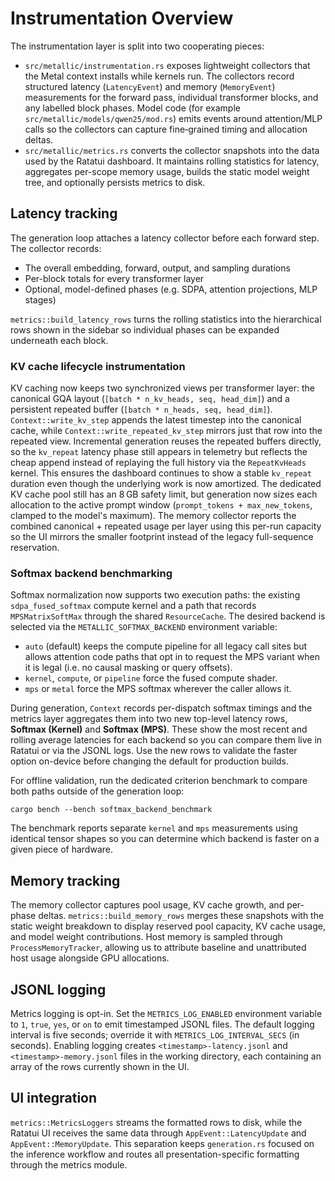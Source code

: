 # Instrumentation Overview

The instrumentation layer is split into two cooperating pieces:

* `src/metallic/instrumentation.rs` exposes lightweight collectors that the
  Metal context installs while kernels run.  The collectors record structured
  latency (`LatencyEvent`) and memory (`MemoryEvent`) measurements for the
  forward pass, individual transformer blocks, and any labelled block phases.
  Model code (for example `src/metallic/models/qwen25/mod.rs`) emits events
  around attention/MLP calls so the collectors can capture fine‑grained timing
  and allocation deltas.
* `src/metallic/metrics.rs` converts the collector snapshots into the data used
  by the Ratatui dashboard.  It maintains rolling statistics for latency,
  aggregates per-scope memory usage, builds the static model weight tree, and
  optionally persists metrics to disk.

## Latency tracking

The generation loop attaches a latency collector before each forward step.  The
collector records:

* The overall embedding, forward, output, and sampling durations
* Per-block totals for every transformer layer
* Optional, model-defined phases (e.g. SDPA, attention projections, MLP stages)

`metrics::build_latency_rows` turns the rolling statistics into the hierarchical
rows shown in the sidebar so individual phases can be expanded underneath each
block.

### KV cache lifecycle instrumentation

KV caching now keeps two synchronized views per transformer layer: the
canonical GQA layout (`[batch * n_kv_heads, seq, head_dim]`) and a persistent
repeated buffer (`[batch * n_heads, seq, head_dim]`). `Context::write_kv_step`
appends the latest timestep into the canonical cache, while
`Context::write_repeated_kv_step` mirrors just that row into the repeated view.
Incremental generation reuses the repeated buffers directly, so the
`kv_repeat` latency phase still appears in telemetry but reflects the cheap
append instead of replaying the full history via the `RepeatKvHeads` kernel.
This ensures the dashboard continues to show a stable `kv_repeat` duration
even though the underlying work is now amortized. The dedicated KV cache pool
still has an 8 GB safety limit, but generation now sizes each allocation to the
active prompt window (`prompt_tokens + max_new_tokens`, clamped to the model's
maximum). The memory collector reports the combined canonical + repeated usage
per layer using this per-run capacity so the UI mirrors the smaller footprint
instead of the legacy full-sequence reservation.

### Softmax backend benchmarking

Softmax normalization now supports two execution paths: the existing
`sdpa_fused_softmax` compute kernel and a path that records
`MPSMatrixSoftMax` through the shared `ResourceCache`. The desired backend is
selected via the `METALLIC_SOFTMAX_BACKEND` environment variable:

* `auto` (default) keeps the compute pipeline for all legacy call sites but
  allows attention code paths that opt in to request the MPS variant when it is
  legal (i.e. no causal masking or query offsets).
* `kernel`, `compute`, or `pipeline` force the fused compute shader.
* `mps` or `metal` force the MPS softmax wherever the caller allows it.

During generation, `Context` records per-dispatch softmax timings and the
metrics layer aggregates them into two new top-level latency rows, **Softmax
(Kernel)** and **Softmax (MPS)**. These show the most recent and rolling average
latencies for each backend so you can compare them live in Ratatui or via the
JSONL logs. Use the new rows to validate the faster option on-device before
changing the default for production builds.

For offline validation, run the dedicated criterion benchmark to compare both
paths outside of the generation loop:

```
cargo bench --bench softmax_backend_benchmark
```

The benchmark reports separate `kernel` and `mps` measurements using identical
tensor shapes so you can determine which backend is faster on a given piece of
hardware.

## Memory tracking

The memory collector captures pool usage, KV cache growth, and per-phase deltas.
`metrics::build_memory_rows` merges these snapshots with the static weight
breakdown to display reserved pool capacity, KV cache usage, and model weight
contributions.  Host memory is sampled through `ProcessMemoryTracker`, allowing
us to attribute baseline and unattributed host usage alongside GPU allocations.

## JSONL logging

Metrics logging is opt-in.  Set the `METRICS_LOG_ENABLED` environment variable to
`1`, `true`, `yes`, or `on` to emit timestamped JSONL files.  The default logging
interval is five seconds; override it with `METRICS_LOG_INTERVAL_SECS` (in
seconds).  Enabling logging creates `<timestamp>-latency.jsonl` and
`<timestamp>-memory.jsonl` files in the working directory, each containing an
array of the rows currently shown in the UI.

## UI integration

`metrics::MetricsLoggers` streams the formatted rows to disk, while the
Ratatui UI receives the same data through `AppEvent::LatencyUpdate` and
`AppEvent::MemoryUpdate`.  This separation keeps `generation.rs` focused on the
inference workflow and routes all presentation-specific formatting through the
metrics module.
